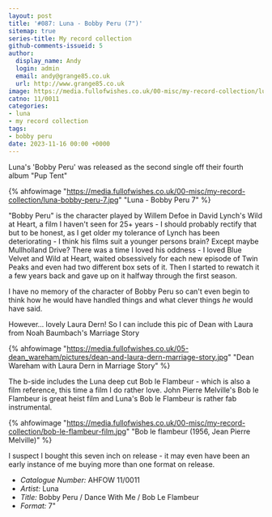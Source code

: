 ```yaml
---
layout: post
title: '#087: Luna - Bobby Peru (7")'
sitemap: true
series-title: My record collection
github-comments-issueid: 5
author:
  display_name: Andy
  login: admin
  email: andy@grange85.co.uk
  url: http://www.grange85.co.uk
image: https://media.fullofwishes.co.uk/00-misc/my-record-collection/luna-bobby-peru-7.jpg
catno: 11/0011
categories:
- luna
- my record collection
tags:
- bobby peru
date: 2023-11-16 00:00 +0000
---
```

Luna's 'Bobby Peru' was released as the second single off their fourth album "Pup Tent" 

{% ahfowimage "https://media.fullofwishes.co.uk/00-misc/my-record-collection/luna-bobby-peru-7.jpg" "Luna - Bobby Peru 7" %}

"Bobby Peru" is the character played by Willem Defoe in David Lynch's Wild at Heart, a film I haven't seen for 25+ years - I should probably rectify that but to be honest, as I get older my tolerance of Lynch has been deteriorating - I think his films suit a younger persons brain? Except maybe Mullholland Drive? There was a time I loved his oddness - I loved Blue Velvet and Wild at Heart, waited obsessively for each new episode of Twin Peaks and even had two different box sets of it. Then I started to rewatch it a few years back and gave up on it halfway through the first season. 

<!--more-->

I have no memory of the character of Bobby Peru so can't even begin to think how he would have handled things and what clever things _he_ would have said.

However... lovely Laura Dern! So I can include this pic of Dean with Laura from Noah Baumbach's Marriage Story

{% ahfowimage "https://media.fullofwishes.co.uk/05-dean_wareham/pictures/dean-and-laura-dern-marriage-story.jpg" "Dean Wareham with Laura Dern in Marriage Story" %}

The b-side includes the Luna deep cut Bob le Flambeur - which is also a film reference, this time a film I do rather love. John Pierre Melville's Bob le Flambeur is great heist film and Luna's Bob le Flambeur is rather fab instrumental.

{% ahfowimage "https://media.fullofwishes.co.uk/00-misc/my-record-collection/bob-le-flambeur-film.jpg" "Bob le flambeur (1956, Jean Pierre Melville)" %}

I suspect I bought this seven inch on release - it may even have been an early instance of me buying more than one format on release.

 - *Catalogue Number:* AHFOW 11/0011
 - *Artist:* Luna
 - *Title:* Bobby Peru / Dance With Me / Bob Le Flambeur
 - *Format:* 7"
